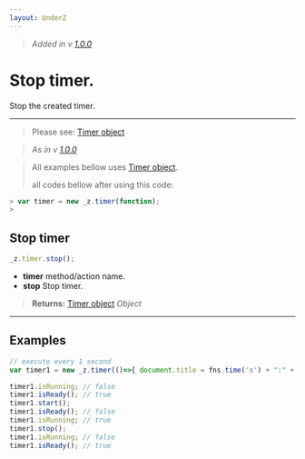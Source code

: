 ```yaml
---
layout: UnderZ
---
```

> _Added in v [1.0.0](https://github.com/hlaCk/UnderZ/tree/clean1.0.0)_
# Stop timer.
Stop the created timer.

***

> Please see: [Timer object](https://hlack.github.io/UnderZ/-timer()#timer-object)

> _As in v [1.0.0](https://github.com/hlaCk/UnderZ/tree/clean1.0.0)_

> All examples bellow uses [Timer object](https://hlack.github.io/UnderZ/-timer()#timer-object).
> 
> all codes bellow after using this code:
> 
```js
> var timer = new _z.timer(function);
> 
```

## Stop timer
```js
_z.timer.stop();
```

* **timer** method/action name.
* **stop** Stop timer.

> **Returns:** [Timer object](https://hlack.github.io/UnderZ/-timer()#timer-object) _Object_


***

## Examples

```js
// execute every 1 second
var timer1 = new _z.timer(()=>{ document.title = fns.time('s') + ":" + fns.time('m'); }, 1000);

timer1.isRunning; // false
timer1.isReady(); // true
timer1.start();
timer1.isReady(); // false
timer1.isRunning; // true
timer1.stop();
timer1.isRunning; // false
timer1.isReady(); // true

```
